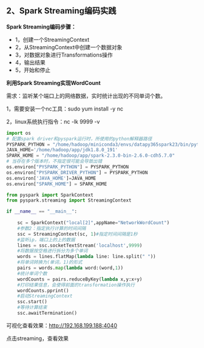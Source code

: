 ## 2、Spark Streaming编码实践

**Spark Streaming编码步骤：**

- 1，创建一个StreamingContext
- 2，从StreamingContext中创建一个数据对象
- 3，对数据对象进行Transformations操作
- 4，输出结果
- 5，开始和停止

**利用Spark Streaming实现WordCount**

需求：监听某个端口上的网络数据，实时统计出现的不同单词个数。

1，需要安装一个nc工具：sudo yum install -y nc

2，linux系统执行指令：nc -lk 9999 -v

```python
import os
# 配置spark driver和pyspark运行时，所使用的python解释器路径
PYSPARK_PYTHON = "/home/hadoop/miniconda3/envs/datapy365spark23/bin/python"
JAVA_HOME='/home/hadoop/app/jdk1.8.0_191'
SPARK_HOME = "/home/hadoop/app/spark-2.3.0-bin-2.6.0-cdh5.7.0"
# 当存在多个版本时，不指定很可能会导致出错
os.environ["PYSPARK_PYTHON"] = PYSPARK_PYTHON
os.environ["PYSPARK_DRIVER_PYTHON"] = PYSPARK_PYTHON
os.environ['JAVA_HOME']=JAVA_HOME
os.environ["SPARK_HOME"] = SPARK_HOME

from pyspark import SparkContext
from pyspark.streaming import StreamingContext

if __name__ == "__main__":
    
    sc = SparkContext("local[2]",appName="NetworkWordCount")
    #参数2：指定执行计算的时间间隔
    ssc = StreamingContext(sc, 1)#指定时间间隔是1秒
    #监听ip，端口上的上的数据
    lines = ssc.socketTextStream('localhost',9999)
    #将数据按空格进行拆分为多个单词
    words = lines.flatMap(lambda line: line.split(" "))
    #将单词转换为(单词，1)的形式
    pairs = words.map(lambda word:(word,1))
    #统计单词个数
    wordCounts = pairs.reduceByKey(lambda x,y:x+y)
    #打印结果信息，会使得前面的transformation操作执行
    wordCounts.pprint()
    #启动StreamingContext
    ssc.start()
    #等待计算结束
    ssc.awaitTermination()
```

可视化查看效果：http://192.168.199.188:4040

点击streaming，查看效果

